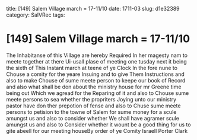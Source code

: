 title: [149] Salem Village march = 17-11/10
date: 1711-03
slug: d1e32389
category: SalVRec
tags: 


<div markdown class="doc" id="d1e32389">


# [149] Salem Village march = 17-11/10

The Inhabitanse of this Village are hereby Required In her magesty nam to meete together at there Ui-usall plase of meeting one tusday next it being the sixth of This Instant march at teene of ye Clock In the fore nune to Chouse a comity for the yeare Insuing and to give Them Instructions and also to make Chouse of sume meete person to keepe our book of Record and also what shall be don about the ministry house for mr Greene time being out Which we agread for the Reparing of it and also to Chouse sume meete persons to sea whether the propriters Joying unto our ministry pastor have don ther prepotion of fense and also to Chuse sume meete persons to petision to the towne of Salem for sume money for a scule amungst us and also to consider whether We shall have agramer scule amungst us and also to Consider whether it wount be a good thing for us to gite abeell for our meeting houseBy order of ye Comity Israell Porter Clark
</div>